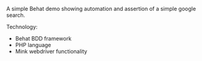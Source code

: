 A simple Behat demo showing automation and assertion of a simple google search.


Technology:
* Behat BDD framework
* PHP language
* Mink webdriver functionality
